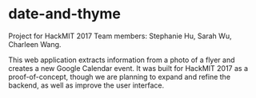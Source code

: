 # date-and-thyme
Project for HackMIT 2017
Team members: Stephanie Hu, Sarah Wu, Charleen Wang. 

This web application extracts information from a photo of a flyer and creates a new Google Calendar event. It was 
built for HackMIT 2017 as a proof-of-concept, though we are planning to expand and refine the backend, as well as 
improve the user interface. 
